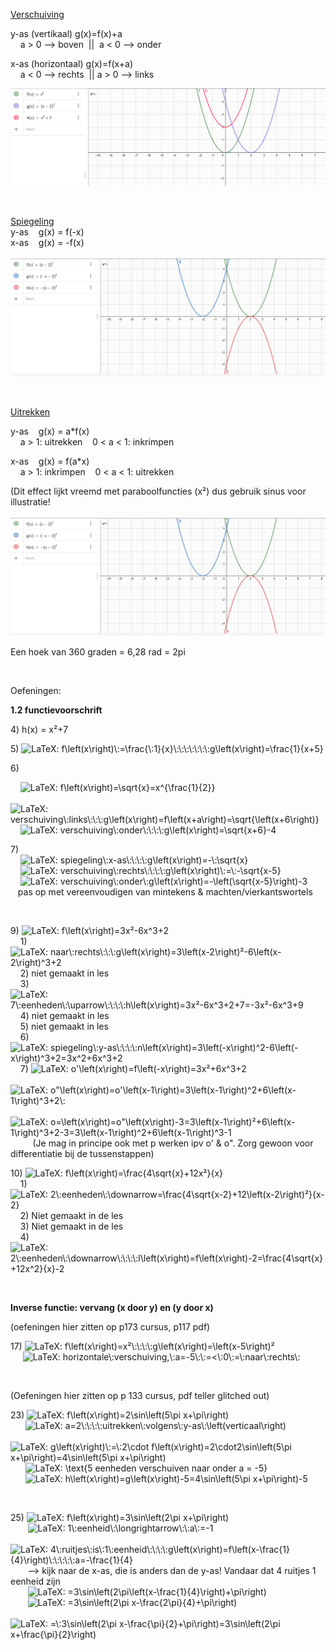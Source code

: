 <p><span style="text-decoration: underline;">Verschuiving</span></p>
<p>y-as (vertikaal) g(x)=f(x)+a<br />&nbsp;&nbsp;&nbsp; a &gt; 0 --&gt; boven&nbsp; ||&nbsp; a &lt; 0 --&gt; onder</p>
<p>x-as (horizontaal) g(x)=f(x+a)<br />&nbsp;&nbsp;&nbsp; a &lt; 0 --&gt; rechts&nbsp; || a &gt; 0 --&gt; links</p>
<p><img src="img/extra-les-2-img-verschuiving.png" alt="Cat forgot to add the PNG" /></p>
<p>&nbsp;</p>
<p><span style="text-decoration: underline;">Spiegeling</span><br />y-as&nbsp;&nbsp;&nbsp; g(x) = f(-x)<br />x-as&nbsp;&nbsp;&nbsp; g(x) = -f(x)</p>
<p><img src="img/extra-les-2-img-spiegeling.png" alt="Cat forgot to add the PNG" /></p>
<p>&nbsp;</p>
<p><span style="text-decoration: underline;">Uitrekken</span></p>
<p>y-as&nbsp;&nbsp;&nbsp; g(x) = a*f(x)<br />&nbsp;&nbsp;&nbsp; a &gt; 1: uitrekken&nbsp;&nbsp;&nbsp; 0 &lt; a &lt; 1: inkrimpen</p>
<p>x-as&nbsp;&nbsp;&nbsp; g(x) = f(a*x)<br />&nbsp;&nbsp;&nbsp; a &gt; 1: inkrimpen&nbsp;&nbsp;&nbsp; 0 &lt; a &lt; 1: uitrekken</p>
<p>(Dit effect lijkt vreemd met paraboolfuncties (x&sup2;) dus gebruik sinus voor illustratie!</p>
<p><img src="img/extra-les-2-img-uitrekken.png" alt="Cat forgot to add the PNG" /></p>
<p>Een hoek van 360 graden = 6,28 rad = 2pi</p>
<p>&nbsp;</p>
<p>Oefeningen:</p>
<p><strong>1.2 functievoorschrift</strong></p>
<p>4) h(x) = x&sup2;+7</p>
<p>5) <img class="equation_image" title="f\left(x\right)\:=\frac{\:1}{x}\:\:\:\:\:\:\:g\left(x\right)=\frac{1}{x+5}" src="https://canvas.kdg.be/equation_images/f%255Cleft(x%255Cright)%255C%253A%253D%255Cfrac%257B%255C%253A1%257D%257Bx%257D%255C%253A%255C%253A%255C%253A%255C%253A%255C%253A%255C%253A%255C%253Ag%255Cleft(x%255Cright)%253D%255Cfrac%257B1%257D%257Bx%252B5%257D" alt="LaTeX: f\left(x\right)\:=\frac{\:1}{x}\:\:\:\:\:\:\:g\left(x\right)=\frac{1}{x+5}" data-equation-content="f\left(x\right)\:=\frac{\:1}{x}\:\:\:\:\:\:\:g\left(x\right)=\frac{1}{x+5}" /></p>
<p>6)</p>
<p>&nbsp;&nbsp;&nbsp; <img class="equation_image" title="f\left(x\right)=\sqrt{x}=x^{\frac{1}{2}}" src="https://canvas.kdg.be/equation_images/f%255Cleft(x%255Cright)%253D%255Csqrt%257Bx%257D%253Dx%255E%257B%255Cfrac%257B1%257D%257B2%257D%257D" alt="LaTeX: f\left(x\right)=\sqrt{x}=x^{\frac{1}{2}}" data-equation-content="f\left(x\right)=\sqrt{x}=x^{\frac{1}{2}}" /><br />&nbsp;&nbsp;&nbsp; <img class="equation_image" title="verschuiving\:links\:\:\:g\left(x\right)=f\left(x+a\right)=\sqrt{\left(x+6\right)}" src="https://canvas.kdg.be/equation_images/verschuiving%255C%253Alinks%255C%253A%255C%253A%255C%253Ag%255Cleft(x%255Cright)%253Df%255Cleft(x%252Ba%255Cright)%253D%255Csqrt%257B%255Cleft(x%252B6%255Cright)%257D" alt="LaTeX: verschuiving\:links\:\:\:g\left(x\right)=f\left(x+a\right)=\sqrt{\left(x+6\right)}" data-equation-content="verschuiving\:links\:\:\:g\left(x\right)=f\left(x+a\right)=\sqrt{\left(x+6\right)}" /><br />&nbsp; &nbsp; <img class="equation_image" title="verschuiving\:onder\:\:\:\:g\left(x\right)=\sqrt{x+6}-4" src="https://canvas.kdg.be/equation_images/verschuiving%255C%253Aonder%255C%253A%255C%253A%255C%253A%255C%253Ag%255Cleft(x%255Cright)%253D%255Csqrt%257Bx%252B6%257D-4" alt="LaTeX: verschuiving\:onder\:\:\:\:g\left(x\right)=\sqrt{x+6}-4" data-equation-content="verschuiving\:onder\:\:\:\:g\left(x\right)=\sqrt{x+6}-4" /></p>
<p>7)<br />&nbsp; &nbsp; <img class="equation_image" title="spiegeling\:x-as\:\:\:\:g\left(x\right)=-\:\sqrt{x}" src="https://canvas.kdg.be/equation_images/spiegeling%255C%253Ax-as%255C%253A%255C%253A%255C%253A%255C%253Ag%255Cleft(x%255Cright)%253D-%255C%253A%255Csqrt%257Bx%257D" alt="LaTeX: spiegeling\:x-as\:\:\:\:g\left(x\right)=-\:\sqrt{x}" data-equation-content="spiegeling\:x-as\:\:\:\:g\left(x\right)=-\:\sqrt{x}" /><br />&nbsp; &nbsp; <img class="equation_image" title="verschuiving\:rechts\:\:\:\:g\left(x\right)\:=\:-\sqrt{x-5}" src="https://canvas.kdg.be/equation_images/verschuiving%255C%253Arechts%255C%253A%255C%253A%255C%253A%255C%253Ag%255Cleft(x%255Cright)%255C%253A%253D%255C%253A-%255Csqrt%257Bx-5%257D" alt="LaTeX: verschuiving\:rechts\:\:\:\:g\left(x\right)\:=\:-\sqrt{x-5}" data-equation-content="verschuiving\:rechts\:\:\:\:g\left(x\right)\:=\:-\sqrt{x-5}" /><br />&nbsp; &nbsp; <img class="equation_image" title="verschuiving\:onder\:g\left(x\right)=-\left(\sqrt{x-5}\right)-3" src="https://canvas.kdg.be/equation_images/verschuiving%255C%253Aonder%255C%253Ag%255Cleft(x%255Cright)%253D-%255Cleft(%255Csqrt%257Bx-5%257D%255Cright)-3" alt="LaTeX: verschuiving\:onder\:g\left(x\right)=-\left(\sqrt{x-5}\right)-3" data-equation-content="verschuiving\:onder\:g\left(x\right)=-\left(\sqrt{x-5}\right)-3" /><br />&nbsp;&nbsp; pas op met vereenvoudigen van mintekens &amp; machten/vierkantswortels</p>
<p>&nbsp;</p>
<p>9) <img class="equation_image" title="f\left(x\right)=3x&sup2;-6x^3+2" src="https://canvas.kdg.be/equation_images/f%255Cleft(x%255Cright)%253D3x%25C2%25B2-6x%255E3%252B2" alt="LaTeX: f\left(x\right)=3x&sup2;-6x^3+2" data-equation-content="f\left(x\right)=3x&sup2;-6x^3+2" /><br />&nbsp;&nbsp;&nbsp; 1) <img class="equation_image" title="naar\:rechts\:\:\:g\left(x\right)=3\left(x-2\right)&sup2;-6\left(x-2\right)^3+2" src="https://canvas.kdg.be/equation_images/naar%255C%253Arechts%255C%253A%255C%253A%255C%253Ag%255Cleft(x%255Cright)%253D3%255Cleft(x-2%255Cright)%25C2%25B2-6%255Cleft(x-2%255Cright)%255E3%252B2" alt="LaTeX: naar\:rechts\:\:\:g\left(x\right)=3\left(x-2\right)&sup2;-6\left(x-2\right)^3+2" data-equation-content="naar\:rechts\:\:\:g\left(x\right)=3\left(x-2\right)&sup2;-6\left(x-2\right)^3+2" /><br />&nbsp;&nbsp;&nbsp; 2) niet gemaakt in les<br />&nbsp;&nbsp;&nbsp; 3) <img class="equation_image" title="7\:eenheden\:\uparrow\:\:\:\:h\left(x\right)=3x&sup2;-6x^3+2+7=-3x&sup2;-6x^3+9" src="https://canvas.kdg.be/equation_images/7%255C%253Aeenheden%255C%253A%255Cuparrow%255C%253A%255C%253A%255C%253A%255C%253Ah%255Cleft(x%255Cright)%253D3x%25C2%25B2-6x%255E3%252B2%252B7%253D-3x%25C2%25B2-6x%255E3%252B9" alt="LaTeX: 7\:eenheden\:\uparrow\:\:\:\:h\left(x\right)=3x&sup2;-6x^3+2+7=-3x&sup2;-6x^3+9" data-equation-content="7\:eenheden\:\uparrow\:\:\:\:h\left(x\right)=3x&sup2;-6x^3+2+7=-3x&sup2;-6x^3+9" /><br />&nbsp;&nbsp;&nbsp; 4) niet gemaakt in les<br />&nbsp;&nbsp;&nbsp; 5) niet gemaakt in les<br />&nbsp;&nbsp;&nbsp; 6) <img class="equation_image" title="spiegeling\:y-as\:\:\:\:n\left(x\right)=3\left(-x\right)^2-6\left(-x\right)^3+2=3x^2+6x^3+2" src="https://canvas.kdg.be/equation_images/spiegeling%255C%253Ay-as%255C%253A%255C%253A%255C%253A%255C%253An%255Cleft(x%255Cright)%253D3%255Cleft(-x%255Cright)%255E2-6%255Cleft(-x%255Cright)%255E3%252B2%253D3x%255E2%252B6x%255E3%252B2" alt="LaTeX: spiegeling\:y-as\:\:\:\:n\left(x\right)=3\left(-x\right)^2-6\left(-x\right)^3+2=3x^2+6x^3+2" data-equation-content="spiegeling\:y-as\:\:\:\:n\left(x\right)=3\left(-x\right)^2-6\left(-x\right)^3+2=3x^2+6x^3+2" /><br />&nbsp;&nbsp;&nbsp; 7) <img class="equation_image" title="o'\left(x\right)=f\left(-x\right)=3x&sup2;+6x^3+2" src="https://canvas.kdg.be/equation_images/o'%255Cleft(x%255Cright)%253Df%255Cleft(-x%255Cright)%253D3x%25C2%25B2%252B6x%255E3%252B2" alt="LaTeX: o'\left(x\right)=f\left(-x\right)=3x&sup2;+6x^3+2" data-equation-content="o'\left(x\right)=f\left(-x\right)=3x&sup2;+6x^3+2" /><br />&nbsp; &nbsp; &nbsp; &nbsp; &nbsp;<img class="equation_image" title="o&quot;\left(x\right)=o'\left(x-1\right)=3\left(x-1\right)^2+6\left(x-1\right)^3+2\:" src="https://canvas.kdg.be/equation_images/o%2522%255Cleft(x%255Cright)%253Do'%255Cleft(x-1%255Cright)%253D3%255Cleft(x-1%255Cright)%255E2%252B6%255Cleft(x-1%255Cright)%255E3%252B2%255C%253A" alt="LaTeX: o&quot;\left(x\right)=o'\left(x-1\right)=3\left(x-1\right)^2+6\left(x-1\right)^3+2\:" data-equation-content="o&quot;\left(x\right)=o'\left(x-1\right)=3\left(x-1\right)^2+6\left(x-1\right)^3+2\:" /><br />&nbsp;&nbsp;&nbsp;&nbsp;&nbsp;&nbsp;&nbsp;&nbsp; <img class="equation_image" title="o=\left(x\right)=o&quot;\left(x\right)-3=3\left(x-1\right)&sup2;+6\left(x-1\right)^3+2-3=3\left(x-1\right)^2+6\left(x-1\right)^3-1" src="https://canvas.kdg.be/equation_images/o%253D%255Cleft(x%255Cright)%253Do%2522%255Cleft(x%255Cright)-3%253D3%255Cleft(x-1%255Cright)%25C2%25B2%252B6%255Cleft(x-1%255Cright)%255E3%252B2-3%253D3%255Cleft(x-1%255Cright)%255E2%252B6%255Cleft(x-1%255Cright)%255E3-1" alt="LaTeX: o=\left(x\right)=o&quot;\left(x\right)-3=3\left(x-1\right)&sup2;+6\left(x-1\right)^3+2-3=3\left(x-1\right)^2+6\left(x-1\right)^3-1" data-equation-content="o=\left(x\right)=o&quot;\left(x\right)-3=3\left(x-1\right)&sup2;+6\left(x-1\right)^3+2-3=3\left(x-1\right)^2+6\left(x-1\right)^3-1" /><br />&nbsp;&nbsp;&nbsp;&nbsp;&nbsp;&nbsp;&nbsp;&nbsp; (Je mag in principe ook met p werken ipv o' &amp; o". Zorg gewoon voor differentiatie bij de tussenstappen)</p>
<p>10) <img class="equation_image" title="f\left(x\right)=\frac{4\sqrt{x}+12x&sup2;}{x}" src="https://canvas.kdg.be/equation_images/f%255Cleft(x%255Cright)%253D%255Cfrac%257B4%255Csqrt%257Bx%257D%252B12x%25C2%25B2%257D%257Bx%257D" alt="LaTeX: f\left(x\right)=\frac{4\sqrt{x}+12x&sup2;}{x}" data-equation-content="f\left(x\right)=\frac{4\sqrt{x}+12x&sup2;}{x}" /><br />&nbsp;&nbsp;&nbsp; 1) <img class="equation_image" title="2\:eenheden\:\downarrow=\frac{4\sqrt{x-2}+12\left(x-2\right)&sup2;}{x-2}" src="https://canvas.kdg.be/equation_images/2%255C%253Aeenheden%255C%253A%255Cdownarrow%253D%255Cfrac%257B4%255Csqrt%257Bx-2%257D%252B12%255Cleft(x-2%255Cright)%25C2%25B2%257D%257Bx-2%257D" alt="LaTeX: 2\:eenheden\:\downarrow=\frac{4\sqrt{x-2}+12\left(x-2\right)&sup2;}{x-2}" data-equation-content="2\:eenheden\:\downarrow=\frac{4\sqrt{x-2}+12\left(x-2\right)&sup2;}{x-2}" /><br />&nbsp;&nbsp;&nbsp; 2) Niet gemaakt in de les<br />&nbsp;&nbsp;&nbsp; 3) Niet gemaakt in de les<br />&nbsp;&nbsp;&nbsp; 4) <img class="equation_image" title="2\:eenheden\:\downarrow\:\:\:\:l\left(x\right)=f\left(x\right)-2=\frac{4\sqrt{x}+12x^2}{x}-2" src="https://canvas.kdg.be/equation_images/2%255C%253Aeenheden%255C%253A%255Cdownarrow%255C%253A%255C%253A%255C%253A%255C%253Al%255Cleft(x%255Cright)%253Df%255Cleft(x%255Cright)-2%253D%255Cfrac%257B4%255Csqrt%257Bx%257D%252B12x%255E2%257D%257Bx%257D-2" alt="LaTeX: 2\:eenheden\:\downarrow\:\:\:\:l\left(x\right)=f\left(x\right)-2=\frac{4\sqrt{x}+12x^2}{x}-2" data-equation-content="2\:eenheden\:\downarrow\:\:\:\:l\left(x\right)=f\left(x\right)-2=\frac{4\sqrt{x}+12x^2}{x}-2" /></p>
<p>&nbsp;</p>
<p><strong>Inverse functie: vervang (x door y) en (y door x)</strong></p>
<p>(oefeningen hier zitten op p173 cursus, p117 pdf)</p>
<p>17) <img class="equation_image" title="f\left(x\right)=x&sup2;\:\:\:\:g\left(x\right)=\left(x-5\right)&sup2;" src="https://canvas.kdg.be/equation_images/f%255Cleft(x%255Cright)%253Dx%25C2%25B2%255C%253A%255C%253A%255C%253A%255C%253Ag%255Cleft(x%255Cright)%253D%255Cleft(x-5%255Cright)%25C2%25B2" alt="LaTeX: f\left(x\right)=x&sup2;\:\:\:\:g\left(x\right)=\left(x-5\right)&sup2;" data-equation-content="f\left(x\right)=x&sup2;\:\:\:\:g\left(x\right)=\left(x-5\right)&sup2;" /><br />&nbsp; &nbsp; &nbsp;<img class="equation_image" title="horizontale\:verschuiving,\:a=-5\:\:=&lt;\:0\:=\:naar\:rechts\:" src="https://canvas.kdg.be/equation_images/horizontale%255C%253Averschuiving%252C%255C%253Aa%253D-5%255C%253A%255C%253A%253D%253C%255C%253A0%255C%253A%253D%255C%253Anaar%255C%253Arechts%255C%253A" alt="LaTeX: horizontale\:verschuiving,\:a=-5\:\:=&lt;\:0\:=\:naar\:rechts\:" data-equation-content="horizontale\:verschuiving,\:a=-5\:\:=&lt;\:0\:=\:naar\:rechts\:" /></p>
<p>&nbsp;</p>
<p>(Oefeningen hier zitten op p 133 cursus, pdf teller glitched out)</p>
<p>23) <img class="equation_image" title="f\left(x\right)=2\sin\left(5\pi x+\pi\right)" src="https://canvas.kdg.be/equation_images/f%255Cleft(x%255Cright)%253D2%255Csin%255Cleft(5%255Cpi%2520x%252B%255Cpi%255Cright)" alt="LaTeX: f\left(x\right)=2\sin\left(5\pi x+\pi\right)" data-equation-content="f\left(x\right)=2\sin\left(5\pi x+\pi\right)" /><br />&nbsp; &nbsp; &nbsp; <img class="equation_image" title="a=2\:\:\:\:uitrekken\:volgens\:y-as\:\left(verticaal\right)" src="https://canvas.kdg.be/equation_images/a%253D2%255C%253A%255C%253A%255C%253A%255C%253Auitrekken%255C%253Avolgens%255C%253Ay-as%255C%253A%255Cleft(verticaal%255Cright)" alt="LaTeX: a=2\:\:\:\:uitrekken\:volgens\:y-as\:\left(verticaal\right)" data-equation-content="a=2\:\:\:\:uitrekken\:volgens\:y-as\:\left(verticaal\right)" /><br />&nbsp; &nbsp; &nbsp; <img class="equation_image" title="g\left(x\right)\:=\:2\cdot f\left(x\right)=2\cdot2\sin\left(5\pi x+\pi\right)=4\sin\left(5\pi x+\pi\right)" src="https://canvas.kdg.be/equation_images/g%255Cleft(x%255Cright)%255C%253A%253D%255C%253A2%255Ccdot%2520f%255Cleft(x%255Cright)%253D2%255Ccdot2%255Csin%255Cleft(5%255Cpi%2520x%252B%255Cpi%255Cright)%253D4%255Csin%255Cleft(5%255Cpi%2520x%252B%255Cpi%255Cright)" alt="LaTeX: g\left(x\right)\:=\:2\cdot f\left(x\right)=2\cdot2\sin\left(5\pi x+\pi\right)=4\sin\left(5\pi x+\pi\right)" data-equation-content="g\left(x\right)\:=\:2\cdot f\left(x\right)=2\cdot2\sin\left(5\pi x+\pi\right)=4\sin\left(5\pi x+\pi\right)" /><br />&nbsp;&nbsp; &nbsp;&nbsp; <img class="equation_image" title="\text{5 eenheden verschuiven naar onder     a = -5}" src="https://canvas.kdg.be/equation_images/%255Ctext%257B5%2520eenheden%2520verschuiven%2520naar%2520onder%2520%2520%2520%2520%2520a%2520%253D%2520-5%257D" alt="LaTeX: \text{5 eenheden verschuiven naar onder     a = -5}" data-equation-content="\text{5 eenheden verschuiven naar onder     a = -5}" /><br />&nbsp; &nbsp; &nbsp; <img class="equation_image" title="h\left(x\right)=g\left(x\right)-5=4\sin\left(5\pi x+\pi\right)-5" src="https://canvas.kdg.be/equation_images/h%255Cleft(x%255Cright)%253Dg%255Cleft(x%255Cright)-5%253D4%255Csin%255Cleft(5%255Cpi%2520x%252B%255Cpi%255Cright)-5" alt="LaTeX: h\left(x\right)=g\left(x\right)-5=4\sin\left(5\pi x+\pi\right)-5" data-equation-content="h\left(x\right)=g\left(x\right)-5=4\sin\left(5\pi x+\pi\right)-5" /></p>
<p>&nbsp;</p>
<p>25) <img class="equation_image" title="f\left(x\right)=3\sin\left(2\pi x+\pi\right)" src="https://canvas.kdg.be/equation_images/f%255Cleft(x%255Cright)%253D3%255Csin%255Cleft(2%255Cpi%2520x%252B%255Cpi%255Cright)" alt="LaTeX: f\left(x\right)=3\sin\left(2\pi x+\pi\right)" data-equation-content="f\left(x\right)=3\sin\left(2\pi x+\pi\right)" /><br />&nbsp; &nbsp; &nbsp; &nbsp;<img class="equation_image" title="1\:eenheid\:\longrightarrow\:\:a\:=-1" src="https://canvas.kdg.be/equation_images/1%255C%253Aeenheid%255C%253A%255Clongrightarrow%255C%253A%255C%253Aa%255C%253A%253D-1" alt="LaTeX: 1\:eenheid\:\longrightarrow\:\:a\:=-1" data-equation-content="1\:eenheid\:\longrightarrow\:\:a\:=-1" /><br />&nbsp; &nbsp; &nbsp; &nbsp;<img class="equation_image" title="4\:ruitjes\:is\:1\:eenheid\:\:\:\:g\left(x\right)=f\left(x-\frac{1}{4}\right)\:\:\:\:\:a=-\frac{1}{4}" src="https://canvas.kdg.be/equation_images/4%255C%253Aruitjes%255C%253Ais%255C%253A1%255C%253Aeenheid%255C%253A%255C%253A%255C%253A%255C%253Ag%255Cleft(x%255Cright)%253Df%255Cleft(x-%255Cfrac%257B1%257D%257B4%257D%255Cright)%255C%253A%255C%253A%255C%253A%255C%253A%255C%253Aa%253D-%255Cfrac%257B1%257D%257B4%257D" alt="LaTeX: 4\:ruitjes\:is\:1\:eenheid\:\:\:\:g\left(x\right)=f\left(x-\frac{1}{4}\right)\:\:\:\:\:a=-\frac{1}{4}" data-equation-content="4\:ruitjes\:is\:1\:eenheid\:\:\:\:g\left(x\right)=f\left(x-\frac{1}{4}\right)\:\:\:\:\:a=-\frac{1}{4}" /> <br />&nbsp;&nbsp;&nbsp;&nbsp;&nbsp;&nbsp; --&gt; kijk naar de x-as, die is anders dan de y-as! Vandaar dat 4 ruitjes 1 eenheid zijn<br />&nbsp; &nbsp; &nbsp; &nbsp;<img class="equation_image" title="=3\sin\left(2\pi\left(x-\frac{1}{4}\right)+\pi\right)" src="https://canvas.kdg.be/equation_images/%253D3%255Csin%255Cleft(2%255Cpi%255Cleft(x-%255Cfrac%257B1%257D%257B4%257D%255Cright)%252B%255Cpi%255Cright)" alt="LaTeX: =3\sin\left(2\pi\left(x-\frac{1}{4}\right)+\pi\right)" data-equation-content="=3\sin\left(2\pi\left(x-\frac{1}{4}\right)+\pi\right)" /><br />&nbsp; &nbsp; &nbsp; &nbsp;<img class="equation_image" title="=3\sin\left(2\pi x-\frac{2\pi}{4}+\pi\right)" src="https://canvas.kdg.be/equation_images/%253D3%255Csin%255Cleft(2%255Cpi%2520x-%255Cfrac%257B2%255Cpi%257D%257B4%257D%252B%255Cpi%255Cright)" alt="LaTeX: =3\sin\left(2\pi x-\frac{2\pi}{4}+\pi\right)" data-equation-content="=3\sin\left(2\pi x-\frac{2\pi}{4}+\pi\right)" /><br />&nbsp; &nbsp; &nbsp; &nbsp;<img class="equation_image" title="=\:3\sin\left(2\pi x-\frac{\pi}{2}+\pi\right)=3\sin\left(2\pi x+\frac{\pi}{2}\right)" src="https://canvas.kdg.be/equation_images/%253D%255C%253A3%255Csin%255Cleft(2%255Cpi%2520x-%255Cfrac%257B%255Cpi%257D%257B2%257D%252B%255Cpi%255Cright)%253D3%255Csin%255Cleft(2%255Cpi%2520x%252B%255Cfrac%257B%255Cpi%257D%257B2%257D%255Cright)" alt="LaTeX: =\:3\sin\left(2\pi x-\frac{\pi}{2}+\pi\right)=3\sin\left(2\pi x+\frac{\pi}{2}\right)" data-equation-content="=\:3\sin\left(2\pi x-\frac{\pi}{2}+\pi\right)=3\sin\left(2\pi x+\frac{\pi}{2}\right)" /></p>
<p>&nbsp;</p>